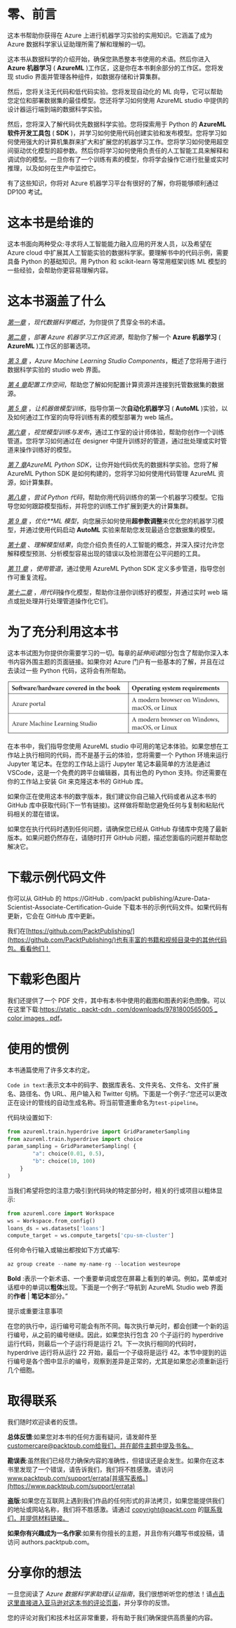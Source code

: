# 零、前言

这本书帮助你获得在 Azure 上进行机器学习实验的实用知识。它涵盖了成为 Azure 数据科学家认证助理所需了解和理解的一切。

这本书从数据科学的介绍开始，确保您熟悉整本书使用的术语。然后你进入 **Azure 机器学习** ( **AzureML** )工作区，这是你在本书剩余部分的工作区。您将发现 studio 界面并管理各种组件，如数据存储和计算集群。

然后，您将关注无代码和低代码实验。您将发现自动化的 ML 向导，它可以帮助您定位和部署数据集的最佳模型。您还将学习如何使用 AzureML studio 中提供的设计器运行端到端的数据科学实验。

然后，您将深入了解代码优先数据科学实验。您将探索用于 Python 的 **AzureML 软件开发工具包** ( **SDK** )，并学习如何使用代码创建实验和发布模型。您将学习如何使用强大的计算机集群来扩大和扩展您的机器学习工作。您将学习如何使用超空间驱动优化模型的超参数。然后你将学习如何使用负责任的人工智能工具来解释和调试你的模型。一旦你有了一个训练有素的模型，你将学会操作它进行批量或实时推理，以及如何在生产中监控它。

有了这些知识，你将对 Azure 机器学习平台有很好的了解，你将能够顺利通过 DP100 考试。

# 这本书是给谁的

这本书面向两种受众:寻求将人工智能能力融入应用的开发人员，以及希望在 Azure cloud 中扩展其人工智能实验的数据科学家。要理解书中的代码示例，需要具备 Python 的基础知识。用 Python 和 scikit-learn 等常用框架训练 ML 模型的一些经验，会帮助你更容易理解内容。

# 这本书涵盖了什么

[*第一章*](B16777_01_Final_VK_ePub.xhtml#_idTextAnchor014) ，*现代数据科学概述*，为你提供了贯穿全书的术语。

[*第二章*](B16777_02_Final_VK_ePub.xhtml#_idTextAnchor026) ，*部署 Azure 机器学习工作区资源*，帮助你了解一个 **Azure 机器学习** ( **AzureML** )工作区的部署选项。

[*第 3 章*](B16777_03_Final_VK_ePub.xhtml#_idTextAnchor045) ，*Azure Machine Learning Studio Components*，概述了您将用于进行数据科学实验的 studio web 界面。

[*第 4 章*](B16777_04_Final_VK_ePub.xhtml#_idTextAnchor053)*配置工作空间*，帮助您了解如何配置计算资源并连接到托管数据集的数据源。

[*第 5 章*](B16777_05_Final_VK_ePub.xhtml#_idTextAnchor072) ，*让机器做模型训练*，指导你第一次**自动化机器学习** ( **AutoML** )实验，以及如何通过工作室的向导将训练有素的模型部署为 web 端点。

[*第六章*](B16777_06_Final_VK_ePub.xhtml#_idTextAnchor084) ，*视觉模型训练与发布*，通过工作室的设计师体验，帮助你创作一个训练管道。您将学习如何通过在 designer 中提升训练好的管道，通过批处理或实时管道来操作训练好的模型。

[*第 7 章*](B16777_07_Final_VK_ePub.xhtml#_idTextAnchor102)*AzureML Python SDK*，让你开始代码优先的数据科学实验。您将了解 AzureML Python SDK 是如何构建的，您将学习如何使用代码管理 AzureML 资源，如计算集群。

[*第八章*](B16777_08_Final_VK_ePub.xhtml#_idTextAnchor117) ，*尝试 Python 代码*，帮助你用代码训练你的第一个机器学习模型。它指导您如何跟踪模型指标，并将您的训练工作扩展到更大的计算集群。

[*第 9 章*](B16777_09_Final_VK_ePub.xhtml#_idTextAnchor136) ，*优化**ML 模型*，向您展示如何使用**超参数调整**来优化您的机器学习模型，并通过使用代码启动 **AutoML** 实验来帮助您发现最适合您数据集的模型。

[*第十章*](B16777_10_Final_VK_ePub.xhtml#_idTextAnchor147) 、*理解模型结果*，向您介绍负责任的人工智能的概念，并深入探讨允许您解释模型预测、分析模型容易出现的错误以及检测潜在公平问题的工具。

[*第 11 章*](B16777_11_Final_VK_ePub.xhtml#_idTextAnchor160) ，*使用管道*，通过使用 AzureML Python SDK 定义多步管道，指导您创作可重复流程。

[*第十二章*](B16777_12_Final_VK_ePub.xhtml#_idTextAnchor171) ，*用代码*操作化模型，帮助你注册你训练好的模型，并通过实时 web 端点或批处理并行处理管道操作化它们。

# 为了充分利用这本书

这本书试图为你提供你需要学习的一切。每章的*延伸阅读*部分包含了帮助你深入本书内容外围主题的页面链接。如果你对 Azure 门户有一些基本的了解，并且在过去读过一些 Python 代码，这将会有所帮助。

![](img/B16777_Preface_Table1.jpg)

在本书中，我们指导您使用 AzureML studio 中可用的笔记本体验。如果您想在工作站上执行相同的代码，而不是基于云的体验，您将需要一个 Python 环境来运行 Jupyter 笔记本。在您的工作站上运行 Jupyter 笔记本最简单的方法是通过 VSCode，这是一个免费的跨平台编辑器，具有出色的 Python 支持。你还需要在你的工作站上安装 Git 来克隆这本书的 GitHub 库。

如果你正在使用这本书的数字版本，我们建议你自己输入代码或者从这本书的 GitHub 库中获取代码(下一节有链接)。这样做将帮助您避免任何与复制和粘贴代码相关的潜在错误。

如果您在执行代码时遇到任何问题，请确保您已经从 GitHub 存储库中克隆了最新版本。如果问题仍然存在，请随时打开 GitHub 问题，描述您面临的问题并帮助您解决它。

# 下载示例代码文件

你可以从 GitHub 的 https://GitHub . com/packt publishing/Azure-Data-Scientist-Associate-Certification-Guide 下载本书的示例代码文件。如果代码有更新，它会在 GitHub 库中更新。

我们在[https://github.com/PacktPublishing/](https://github.com/PacktPublishing/)也有丰富的书籍和视频目录中的其他代码包。看看他们！

# 下载彩色图片

我们还提供了一个 PDF 文件，其中有本书中使用的截图和图表的彩色图像。可以在这里下载:[https://static . packt-cdn . com/downloads/9781800565005 _ color images . pdf](_ColorImages.pdf)。

# 使用的惯例

本书通篇使用了许多文本约定。

`Code in text`:表示文本中的码字、数据库表名、文件夹名、文件名、文件扩展名、路径名、伪 URL、用户输入和 Twitter 句柄。下面是一个例子:“您还可以更改正在设计的管线的自动生成名称。将当前管道重命名为`test-pipeline`。

代码块设置如下:

```py
from azureml.train.hyperdrive import GridParameterSampling
from azureml.train.hyperdrive import choice
param_sampling = GridParameterSampling( {
        "a": choice(0.01, 0.5),
        "b": choice(10, 100)
    }
)
```

当我们希望将您的注意力吸引到代码块的特定部分时，相关的行或项目以粗体显示:

```py
from azureml.core import Workspace
ws = Workspace.from_config()
loans_ds = ws.datasets['loans']
compute_target = ws.compute_targets['cpu-sm-cluster']
```

任何命令行输入或输出都按如下方式编写:

```py
az group create --name my-name-rg --location westeurope
```

**Bold** :表示一个新术语、一个重要单词或您在屏幕上看到的单词。例如，菜单或对话框中的单词以**粗体**出现。下面是一个例子:“导航到 AzureML Studio web 界面的**作者** | **笔记本**部分。”

提示或重要注意事项

在您的执行中，运行编号可能会有所不同。每次执行单元时，都会创建一个新的运行编号，从之前的编号继续。因此，如果您执行包含 20 个子运行的 hyperdrive 运行代码，则最后一个子运行将是运行 21。下一次执行相同的代码时，hyperdrive 运行将从运行 22 开始，最后一个子级将是运行 42。本节中提到的运行编号是各个图中显示的编号，观察到差异是正常的，尤其是如果您必须重新运行几个细胞。

# 取得联系

我们随时欢迎读者的反馈。

**总体反馈**:如果您对本书的任何方面有疑问，请发邮件至 customercare@packtpub.com[给我们，并在邮件主题中提及书名。](mailto:customercare@packtpub.com)

**勘误表**:虽然我们已经尽力确保内容的准确性，但错误还是会发生。如果你在这本书里发现了一个错误，请告诉我们，我们将不胜感激。请访问 www.packtpub.com/support/errata[并填写表格。](https://www.packtpub.com/support/errata)

**盗版**:如果您在互联网上遇到我们作品的任何形式的非法拷贝，如果您能提供我们的地址或网站名称，我们将不胜感激。请通过 copyright@packt.com 的[联系我们，并提供材料链接。](mailto:copyright@packt.com)

**如果你有兴趣成为一名作家**:如果有你擅长的主题，并且你有兴趣写书或投稿，请访问 authors.packtpub.com。

# 分享你的想法

一旦您阅读了 *Azure 数据科学家助理认证指南*，我们很想听听您的想法！请[点击这里直接进入亚马逊对这本书的评论页面](https://packt.link/r/1-800-56500-3%0D)，并分享你的反馈。

您的评论对我们和技术社区非常重要，将有助于我们确保提供高质量的内容。